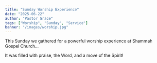 ```yaml
---
title: "Sunday Worship Experience"
date: "2025-06-22"
author: "Pastor Grace"
tags: ["Worship", "Sunday", "Service"]
banner: "/images/worship.jpg"
---
```


This Sunday we gathered for a powerful worship experience at Shammah Gospel Church...

It was filled with praise, the Word, and a move of the Spirit!
